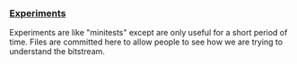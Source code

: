 ### [Experiments](experiments)

Experiments are like "minitests" except are only useful for a short period of
time. Files are committed here to allow people to see how we are trying to
understand the bitstream.
